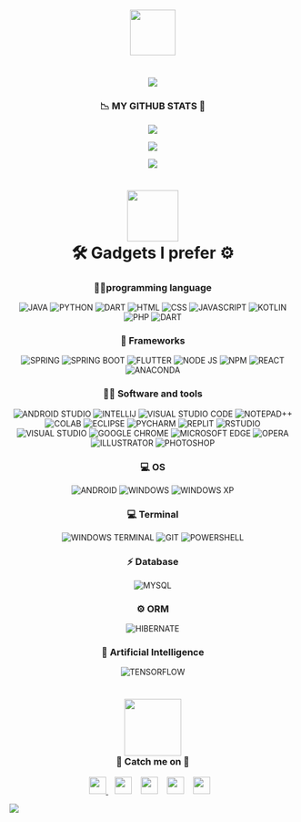 <!-- ### Hi there 👋 -->
<h1 align = "center">
        <img src="https://media.giphy.com/media/xUOwGiewfQAm3tcIA8/giphy.gif" width="80">
</h1>

<h1 align = "center">
        <img src = "https://readme-typing-svg.herokuapp.com?color=%2336BCF7&size=30&duration=4999&center=true&width=825&height=80&lines=Welcome+to+Pramuditha's+GitHub+profile;Still+an+undergraduate+%F0%9F%98%82;Love+%E2%9D%A4%EF%B8%8F+to+try+new+things;Talking+with+computers+%F0%9F%92%BB+makes+me+pleasure.">
</h1>

        
<h3 align = "center">
        📉 MY GITHUB STATS 🤖    
</h3>
<p align = "center">
        <img src = "https://github-readme-stats.vercel.app/api?username=shemil076&show_icons=true&hide_border=true&&count_private=true&include_all_commits=true&theme=algolia">  
        
</p>
<p align = "center">
        <img src = "https://github-readme-stats.vercel.app/api/top-langs/?username=shemil076&theme=algolia">
</p>

<p align = "center">
        <img src = "https://github-readme-streak-stats.herokuapp.com/?user=shemil076&theme=algolia"> 
</p>


<h1></h1>
<h1 align = "center">
        <img src="https://media.giphy.com/media/jUEozmWPd5zRwFmfY5/giphy.gif" width="90">
        <br>
        🛠️ Gadgets I prefer ⚙️
</h1>
<h3 align = "center">
       👩‍💻programming language
</h3>
<p align = "center">
        <img alt="JAVA" src = "https://img.shields.io/badge/Java-ED8B00?style=for-the-badge&logo=java&logoColor=white">
        <img alt="PYTHON" src = "https://img.shields.io/badge/Python-FFD43B?style=for-the-badge&logo=python&logoColor=blue">
        <img alt="DART" src = "https://img.shields.io/badge/Kotlin-0095D5?&style=for-the-badge&logo=kotlin&logoColor=white">
        <img alt="HTML" src = "https://img.shields.io/badge/HTML5-E34F26?style=for-the-badge&logo=html5&logoColor=white">
        <img alt="CSS" src = "https://img.shields.io/badge/CSS3-1572B6?style=for-the-badge&logo=css3&logoColor=white">
        <img alt="JAVASCRIPT" src = "https://img.shields.io/badge/JavaScript-323330?style=for-the-badge&logo=javascript&logoColor=F7DF1E">
        <img alt="KOTLIN" src = "https://img.shields.io/badge/Kotlin-0095D5?&style=for-the-badge&logo=kotlin&logoColor=white">
        <img alt="PHP" src = "https://img.shields.io/badge/PHP-777BB4?style=for-the-badge&logo=php&logoColor=white">
        <img alt="DART" src = "https://img.shields.io/badge/Dart-0175C2?style=for-the-badge&logo=dart&logoColor=white">
        
</p>
<h3 align = "center">
       🚀 Frameworks
</h3>
<p align = "center">
        <img alt="SPRING" src = "https://img.shields.io/badge/Spring-6DB33F?style=for-the-badge&logo=spring&logoColor=white">
        <img alt="SPRING BOOT" src = "https://img.shields.io/badge/Spring_Boot-F2F4F9?style=for-the-badge&logo=spring-boot">
        <img alt="FLUTTER" src = "https://img.shields.io/badge/Flutter-02569B?style=for-the-badge&logo=flutter&logoColor=white">
        <img alt="NODE JS" src = "https://img.shields.io/badge/Node.js-339933?style=for-the-badge&logo=nodedotjs&logoColor=white">
        <img alt="NPM" src = "https://img.shields.io/badge/npm-CB3837?style=for-the-badge&logo=npm&logoColor=white">
        <img alt="REACT" src = "https://img.shields.io/badge/React-20232A?style=for-the-badge&logo=react&logoColor=61DAF">
        <img alt="ANACONDA" src = "https://img.shields.io/badge/conda-342B029.svg?&style=for-the-badge&logo=anaconda&logoColor=white">
</p>

<h3 align = "center">
       👩‍💻 Software and tools
</h3>
<p align = "center">
        <img alt="ANDROID STUDIO" src = "https://img.shields.io/badge/Android_Studio-3DDC84?style=for-the-badge&logo=android-studio&logoColor=white">
        <img alt="INTELLIJ" src = "https://img.shields.io/badge/IntelliJIDEA-000000.svg?style=for-the-badge&logo=intellij-idea&logoColor=white">
        <img alt="VISUAL STUDIO CODE" src = "https://img.shields.io/badge/Visual_Studio_Code-0078D4?style=for-the-badge&logo=visual%20studio%20code&logoColor=white">
        <img alt="NOTEPAD++" src = "https://img.shields.io/badge/Notepad++-90E59A.svg?style=for-the-badge&logo=notepad%2B%2B&logoColor=black">
        <img alt="COLAB" src = "https://img.shields.io/badge/Colab-F9AB00?style=for-the-badge&logo=googlecolab&color=525252">
        <img alt="ECLIPSE" src = "https://img.shields.io/badge/Eclipse-2C2255?style=for-the-badge&logo=eclipse&logoColor=white">
        <img alt="PYCHARM" src = "https://img.shields.io/badge/PyCharm-000000.svg?&style=for-the-badge&logo=PyCharm&logoColor=white">
        <img alt="REPLIT" src = "https://img.shields.io/badge/replit-667881?style=for-the-badge&logo=replit&logoColor=white">
        <img alt="RSTUDIO" src = "https://img.shields.io/badge/RStudio-75AADB?style=for-the-badge&logo=RStudio&logoColor=white">
        <img alt="VISUAL STUDIO " src = "https://img.shields.io/badge/Visual_Studio-5C2D91?style=for-the-badge&logo=visual%20studio&logoColor=white">
        <img alt="GOOGLE CHROME" src = "https://img.shields.io/badge/Google_chrome-4285F4?style=for-the-badge&logo=Google-chrome&logoColor=white">
        <img alt="MICROSOFT EDGE" src = "https://img.shields.io/badge/Microsoft_Edge-0078D7?style=for-the-badge&logo=Microsoft-edge&logoColor=white">
        <img alt="OPERA" src = "https://img.shields.io/badge/Opera-FF1B2D?style=for-the-badge&logo=Opera&logoColor=white">
        <img alt="ILLUSTRATOR" src = "https://img.shields.io/badge/Adobe%20Illustrator-FF9A00?style=for-the-badge&logo=adobe%20illustrator&logoColor=white">
        <img alt="PHOTOSHOP" src = "https://img.shields.io/badge/Adobe%20Photoshop-31A8FF?style=for-the-badge&logo=Adobe%20Photoshop&logoColor=black">
        
</p>

<h3 align = "center">
       💻 OS 
</h3>
<p align = "center">
        <img alt="ANDROID" src = "https://img.shields.io/badge/Android-3DDC84?style=for-the-badge&logo=android&logoColor=white">
        <img alt="WINDOWS" src = "https://img.shields.io/badge/Windows-0078D6?style=for-the-badge&logo=windows&logoColor=white">
        <img alt="WINDOWS XP" src = "https://img.shields.io/badge/Windows_XP-003399?style=for-the-badge&logo=windows-xp&logoColor=white">
</p>

<h3 align = "center">
       💻 Terminal  
</h3>
<p align = "center">
        <img alt="WINDOWS TERMINAL" src = "https://img.shields.io/badge/windows%20terminal-4D4D4D?style=for-the-badge&logo=windows%20terminal&logoColor=white">
        <img alt="GIT" src = "https://img.shields.io/badge/GIT-E44C30?style=for-the-badge&logo=git&logoColor=white">
        <img alt="POWERSHELL" src = "https://img.shields.io/badge/powershell-5391FE?style=for-the-badge&logo=powershell&logoColor=white">
</p>

<h3 align = "center">
       ⚡ Database
</h3>
<p align = "center">
        <img alt="MYSQL" src = "https://img.shields.io/badge/MySQL-005C84?style=for-the-badge&logo=mysql&logoColor=white">
</p>

<h3 align = "center">
       ⚙️ ORM
</h3>
<p align = "center">
        <img alt="HIBERNATE" src = "https://img.shields.io/badge/Hibernate-59666C?style=for-the-badge&logo=Hibernate&logoColor=white">
</p>

<h3 align = "center">
       🤖 Artificial Intelligence
</h3>
<p align = "center">
        <img alt="TENSORFLOW" src = "https://img.shields.io/badge/TensorFlow-FF6F00?style=for-the-badge&logo=tensorflow&logoColor=white">
</p>
<h1></h1>

<h3 align = "center">
        <img src="https://media.giphy.com/media/9tXsPh8IcW68X23udg/giphy.gif" width="100">
        <br>
        👨 Catch me on 📱
</h3>
<p align = "center">
        <!--    linkedin      -->
        <a href="https://www.linkedin.com/in/pramuditha-karunarathna-620672207" target="_blank"><image src = "https://user-images.githubusercontent.com/85215233/155083915-f9a8dd45-6d11-464b-ab0f-d5f06d58ba9a.png"  width= "30"> </a> 
         &#8287;&#8287;
         <!-- twitter -->
        <a href="https://twitter.com/settings/account" target="_blank"><image src = "https://user-images.githubusercontent.com/85215233/155083913-60e22be0-1cc0-44bd-9393-91957747defa.png"  width= "30" ></a>
         &#8287;&#8287;
         <!-- instagram -->
       <a href="https://www.instagram.com/shemi.l" target="_blank"><image src = "https://user-images.githubusercontent.com/85215233/155083910-50d843b4-f407-4e64-8d93-66e243d4c76b.png"  width= "30"></a>
         &#8287;&#8287;
         <!-- facebook -->
       <a href="https://www.facebook.com/shemil076" target="_blank"><image src = "https://user-images.githubusercontent.com/85215233/155083907-734247d9-1177-43ac-b03f-3e10b433dacb.png"  width= "30"></a>
         &#8287;&#8287;
         <!-- gmail -->
        <a href="mailto:shemil076@gmail.com" target="_blank"><image src = "https://user-images.githubusercontent.com/85215233/155083866-21fddaea-980c-48a5-a40d-45914700949b.png"  width= "30"></a>
        &#8287;&#8287;
                
<!--         ![facebook](https://user-images.githubusercontent.com/85215233/155083907-734247d9-1177-43ac-b03f-3e10b433dacb.png) -->
<!--         ![instagram](https://user-images.githubusercontent.com/85215233/155083910-50d843b4-f407-4e64-8d93-66e243d4c76b.png) -->
<!--         ![twitter](https://user-images.githubusercontent.com/85215233/155083913-60e22be0-1cc0-44bd-9393-91957747defa.png) -->
    


</p>
<p>
        <img src = "https://dayspedia.com/time/online">
</p>             

      

<!--
**shemil076/shemil076** is a ✨ _special_ ✨ repository because its `README.md` (this file) appears on your GitHub profile.

Here are some ideas to get you started:

- 🔭 I’m currently working on ...
- 🌱 I’m currently learning ...
- 👯 I’m looking to collaborate on ...
- 🤔 I’m looking for help with ...
- 💬 Ask me about ...
- 📫 How to reach me: ...
- 😄 Pronouns: ...
- ⚡ Fun fact: ...
-->
